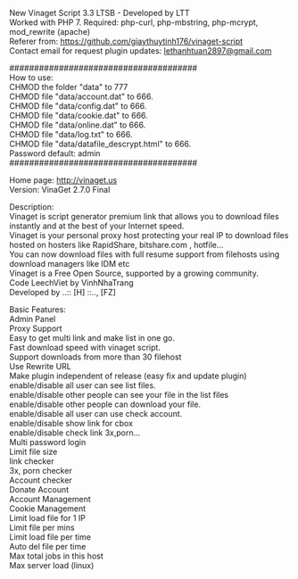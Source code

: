 New Vinaget Script 3.3 LTSB - Developed by LTT  
Worked with PHP 7. Required: php-curl, php-mbstring, php-mcrypt, mod_rewrite (apache)  
Referer from: https://github.com/giaythuytinh176/vinaget-script   
Contact email for request plugin updates: lethanhtuan2897@gmail.com  

######################################  
How to use:  
CHMOD the folder "data" to 777  
CHMOD file "data/account.dat" to 666.  
CHMOD file "data/config.dat" to 666.  
CHMOD file "data/cookie.dat" to 666.  
CHMOD file "data/online.dat" to 666.  
CHMOD file "data/log.txt" to 666.  
CHMOD file "data/datafile_descrypt.html" to 666.  
Password default: admin  
######################################  
  
Home page: http://vinaget.us  
Version: VinaGet 2.7.0 Final
  
Description:  
Vinaget is script generator premium link that allows you to download files instantly and at the best of your Internet speed.  
Vinaget is your personal proxy host protecting your real IP to download files hosted on hosters like RapidShare, bitshare.com , hotfile...  
You can now download files with full resume support from filehosts using download managers like IDM etc  
Vinaget is a Free Open Source, supported by a growing community.  
Code LeechViet by VinhNhaTrang  
Developed by ..:: [H] ::.., [FZ]  
  
Basic Features:  
Admin Panel  
Proxy Support  
Easy to get multi link and make list in one go.  
Fast download speed with vinaget script.  
Support downloads from more than 30 filehost  
Use Rewrite URL  
Make plugin independent of release (easy fix and update plugin)  
enable/disable all user can see list files.  
enable/disable other people can see your file in the list files  
enable/disable other people can download your file.  
enable/disable all user can use check account.  
enable/disable show link for cbox  
enable/disable check link 3x,porn...  
Multi password login  
Limit file size  
link checker  
3x, porn checker  
Account checker  
Donate Account  
Account Management  
Cookie Management  
Limit load file for 1 IP  
Limit file per mins  
Limit load file per time  
Auto del file per time  
Max total jobs in this host  
Max server load (linux)  
